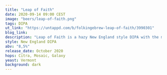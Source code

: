 ```yaml
---
title: "Leap of Faith"
date: 2020-09-14 09:00 CEST
image: "beers/leap-of-faith.png"
tags: DIPA
ut_link: "https://untappd.com/b/folkingebrew-leap-of-faith/3990301"
blog_link:
description: "Leap of Faith is a hazy New England style DIPA with the modern classic blend of Citra, Mosaic and Galaxy in the double dry hop."
style: New England DIPA
abv: "8,5%"
release_date: October 2020
hops: Citra, Mosaic, Galaxy
yeast: Vermont
background: dark
---
```

